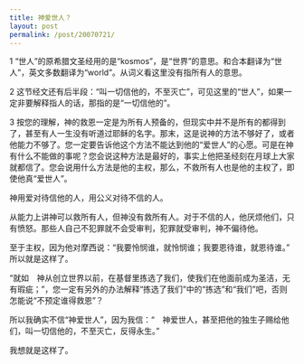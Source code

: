 ```yaml
---
title: 神爱世人？
layout: post
permalink: /post/20070721/
---
```


1 “世人”的原希腊文圣经用的是“kosmos”，是“世界”的意思。和合本翻译为“世人”，英文多数翻译为“world”。从词义看这里没有指所有人的意思。

2 这节经文还有后半段：“叫一切信他的，不至灭亡”，可见这里的“世人”，如果一定非要解释指人的话，那指的是“一切信他的”。

3 按您的理解，神的救恩一定是为所有人预备的，但现实中并不是所有的都得到了，甚至有人一生没有听道过耶稣的名字。那末，这是说神的方法不够好了，或者他能力不够了。您一定要告诉他这个方法不能达到他的“爱世人”的心愿。可是在神有什么不能做的事呢？您会说这种方法是最好的，事实上他把圣经刻在月球上大家就都信了。您会说用什么方法是他的主权，那么，不救所有人也是他的主权了，即使他真“爱世人”。

神用爱对待信他的人，用公义对待不信的人。

从能力上讲神可以救所有人，但神没有救所有人。对于不信的人，他厌烦他们，只有愤怒。那些人自己不犯罪就不会受审判，犯罪就受审判，神不偏待他。

至于主权，因为他对摩西说：“我要怜悯谁，就怜悯谁；我要恩待谁，就恩待谁。” 所以就是这样了。

“就如　神从创立世界以前，在基督里拣选了我们，使我们在他面前成为圣洁，无有瑕疵；”，您一定有另外的办法解释“拣选了我们”中的“拣选”和“我们”吧，否则怎能说“不预定谁得救恩”？

所以我确实不信“神爱世人”，因为我信：“　神爱世人，甚至把他的独生子赐给他们，叫一切信他的，不至灭亡，反得永生。”

我想就是这样了。
